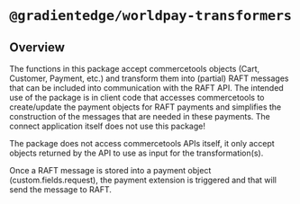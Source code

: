 # `@gradientedge/worldpay-transformers`

## Overview

The functions in this package accept commercetools objects (Cart, Customer, Payment, etc.) and transform them
into (partial) RAFT messages that can be included into communication with the RAFT API. The intended use of the package is in
client code that accesses commercetools to create/update the payment objects for RAFT payments and simplifies the construction of the
messages that are needed in these payments. The connect application itself does not use this package!

The package does not access commercetools APIs itself, it only accept objects returned by the API to use
as input for the transformation(s).

Once a RAFT message is stored into a payment object (custom.fields.request), the payment extension is triggered and that will send the message to RAFT.

